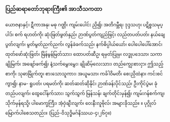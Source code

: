 ### ပြည်ဆရာတော်ဘုရားကြီး၏ အာသီသကထာ

ယောဇနာနှင့်၊ ဋီကာအနု၊ မဓု ဂဏ္ဌိ၊ ကျမ်းပေါင်း ညှိ၍၊ အတိဂမ္ဘီရ၊ ဒုဒ္ဒသဟု၊ ပဋိစ္စသမုပ္ပါဒ်၊ စက်
ရဟတ်ကို၊ ဆုံးဖြတ်ဖွတ်နှည်၊ ဉာဏ်ပွတ်ကျည်ဖြင့်၊ လည်တပတ်ပတ်၊ နယ်ချေပွတ်လျက်၊ မွတ်မွတ်ညက်ညက်၊
လွန်ခဲခက်သည်၊ နက်ဓိပ္ပါယ်ယော်၊ ပေါပေါပေါ်အောင်၊ ထုတ်ဖော်ဆုံးဖြတ်၊ မြိန်မွန်မြတ်သား၊ ထောပတ်ဆီဥ၊
ရမှတ်ပြုမှ၊ လဒ္ဓုပဒေသာ၊ သကာချိုမြက်၊ အဖျော်ဖက်၍၊ နံ့သက်မွှေးမွှေး၊ ချိုဆိမ့်လေးသား၊ တည်ကျွေးစားငှာ၊
ဤသည့်စာကို၊ သုဓာမြိုက်တူ၊ စားသောသူကား၊ အယူမသာ၊ ကင်္ခါဝိမတိ၊ စေးညှိထဲနာ၊ ကင်းစင်ကွာ၍၊ နာမ-
ရူပတ်၊ ပရမတ်ကို၊ ဆတ်ဆတ်ဆိုနိုင်၊ ဉာဏ်ခန်းပိုင်သည်၊ ဦးကိုင်ပွဲမ၊ ခုံတည်ပလျက်၊ ထွေငေါ်နက်သား၊
သွက်သွက် မြန်သန်၊ ချက်တိုင်းမှန်၍၊ ကျမ်းဂန်စက်ကျ၊ သိုက်မှန်ရသို့၊ ပါမောက္ခကြီး၊ အံ့ဝှဲချီးလျက်၊ ဝေးနီးလူဗိုလ်၊
အများခိုသည်။ ။ ပုဂ္ဂိုလ်မြောက်ပါစေသတည်း။ (ပြည်-ဝိသုဒ္ဓိမဂ်နိဿယ-၄၊၂၆၇။)